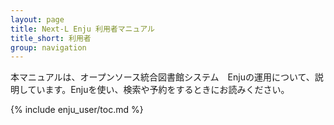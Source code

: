 ```yaml
---
layout: page
title: Next-L Enju 利用者マニュアル
title_short: 利用者
group: navigation
---
```

本マニュアルは、オープンソース統合図書館システム　Enjuの運用について、説明しています。Enjuを使い、検索や予約をするときにお読みください。

{% include enju_user/toc.md %}
